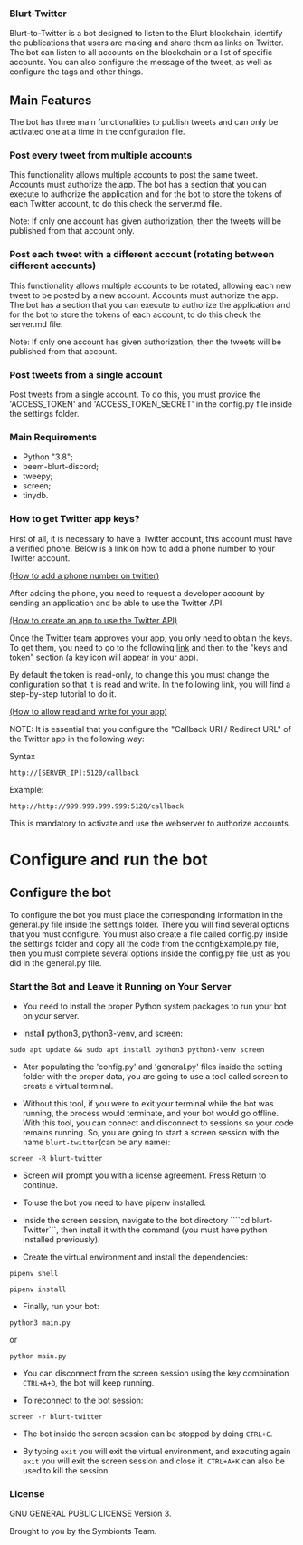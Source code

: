### Blurt-Twitter 

Blurt-to-Twitter is a bot designed to listen to the Blurt blockchain, identify the publications that users are making and share them as links on Twitter. The bot can listen to all accounts on the blockchain or a list of specific accounts. You can also configure the message of the tweet, as well as configure the tags and other things.

## Main Features

The bot has three main functionalities to publish tweets and can only be activated one at a time in the configuration file.

### Post every tweet from multiple accounts

This functionality allows multiple accounts to post the same tweet. Accounts must authorize the app. The bot has a section that you can execute to authorize the application and for the bot to store the tokens of each Twitter account, to do this check the server.md file.

Note: If only one account has given authorization, then the tweets will be published from that account only.

### Post each tweet with a different account (rotating between different accounts)

This functionality allows multiple accounts to be rotated, allowing each new tweet to be posted by a new account. Accounts must authorize the app. The bot has a section that you can execute to authorize the application and for the bot to store the tokens of each account, to do this check the server.md file.

Note: If only one account has given authorization, then the tweets will be published from that account.

### Post tweets from a single account

Post tweets from a single account. To do this, you must provide the 'ACCESS_TOKEN' and 'ACCESS_TOKEN_SECRET' in the config.py file inside the settings folder.

### Main Requirements  

* Python "3.8";
* beem-blurt-discord;
* tweepy;
* screen;
* tinydb.

### How to get Twitter app keys?

First of all, it is necessary to have a Twitter account, this account must have a verified phone. Below is a link on how to add a phone number to your Twitter account.

<a href="https://help.twitter.com/en/managing-your-account/how-to-add-a-phone-number-to-your-account">(How to add a phone number on twitter)</a> 

After adding the phone, you need to request a developer account by sending an application and be able to use the Twitter API.

<a href="https://developer.twitter.com/en/portal/petition/essential/basic-info">(How to create an app to use the Twitter API)</a> 

Once the Twitter team approves your app, you only need to obtain the keys. To get them, you need to go to the following <a href="https://developer.twitter.com/en/apps">link</a>  and then to the "keys and token" section (a key icon will appear in your app).

By default the token is read-only, to change this you must change the configuration so that it is read and write. In the following link, you will find a step-by-step tutorial to do it.

<a href="https://stackoverflow.com/questions/10567305/why-does-my-twitter-application-access-level-is-read-only-and-how-can-i-change/70586595#70586595">(How to allow read and write for your app)</a>

NOTE: It is essential that you configure the "Callback URI / Redirect URL" of the Twitter app in the following way:

Syntax
```
http://[SERVER_IP]:5120/callback
```

Example:
```
http://http://999.999.999.999:5120/callback
```

This is mandatory to activate and use the webserver to authorize accounts.

# Configure and run the bot

## Configure the bot

To configure the bot you must place the corresponding information in the general.py file inside the settings folder. There you will find several options that you must configure. You must also create a file called config.py inside the settings folder and copy all the code from the configExample.py file, then you must complete several options inside the config.py file just as you did in the general.py file.

### Start the Bot and Leave it Running on Your Server

* You need to install the proper Python system packages to run your bot on your server.

* Install python3, python3-venv, and screen:

```
sudo apt update && sudo apt install python3 python3-venv screen
```

* Ater populating the 'config.py' and 'general.py' files inside the setting folder with the proper data, you are going to use a tool called screen to create a virtual terminal.
  
* Without this tool, if you were to exit your terminal while the bot was running, the process would terminate, and your bot would go offline. With this tool, you can connect and disconnect to sessions so your code remains running. So, you are going to start a screen session with the name ```blurt-twitter```(can be any name):

```
screen -R blurt-twitter
```

* Screen will prompt you with a license agreement. Press Return to continue.

* To use the bot you need to have pipenv installed.

* Inside the screen session, navigate to the bot directory ````cd blurt-Twitter```, then install it with the command (you must have python installed previously).

* Create the virtual environment and install the dependencies:

```
pipenv shell
```

```
pipenv install
```

* Finally, run your bot:

```
python3 main.py
```

or

```
python main.py
```

* You can disconnect from the screen session using the key combination ```CTRL+A+D```, the bot will keep running.

* To reconnect to the bot session:

```
screen -r blurt-twitter
```

* The bot inside the screen session can be stopped by doing ```CTRL+C```.

* By typing ```exit``` you will exit the virtual environment, and executing again ```exit``` you will exit the screen session and close it. ```CTRL+A+K``` can also be used to kill the session.

### License

GNU GENERAL PUBLIC LICENSE Version 3.

Brought to you by the Symbionts Team.
